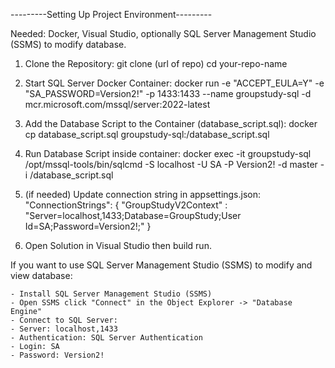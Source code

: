 ---------Setting Up Project Environment---------

Needed: Docker, Visual Studio, optionally SQL Server Management Studio (SSMS) to modify database.

1. Clone the Repository:
    git clone (url of repo)
    cd your-repo-name

2. Start SQL Server Docker Container:
    docker run -e "ACCEPT_EULA=Y" -e "SA_PASSWORD=Version2!" -p 1433:1433 --name groupstudy-sql -d mcr.microsoft.com/mssql/server:2022-latest

3. Add the Database Script to the Container (database_script.sql):
    docker cp database_script.sql groupstudy-sql:/database_script.sql

4. Run Database Script inside container:
    docker exec -it groupstudy-sql /opt/mssql-tools/bin/sqlcmd -S localhost -U SA -P Version2! -d master -i /database_script.sql

5. (if needed) Update connection string in appsettings.json:
    "ConnectionStrings": {
        "GroupStudyV2Context" : "Server=localhost,1433;Database=GroupStudy;User Id=SA;Password=Version2!;"
    }

6. Open Solution in Visual Studio then build run.



If you want to use SQL Server Management Studio (SSMS) to modify and view database:

    - Install SQL Server Management Studio (SSMS) 
    - Open SSMS click "Connect" in the Object Explorer -> "Database Engine"
    - Connect to SQL Server:
    - Server: localhost,1433
    - Authentication: SQL Server Authentication
    - Login: SA
    - Password: Version2!